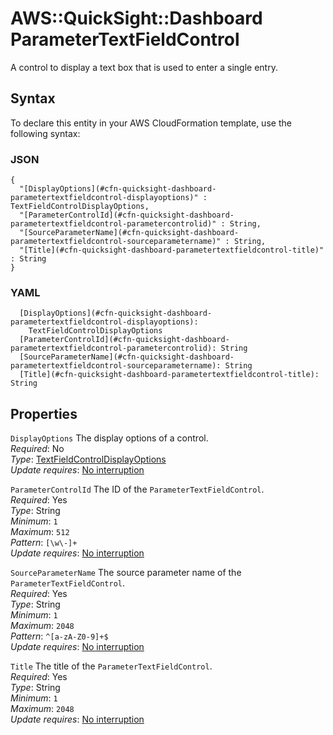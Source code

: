 # AWS::QuickSight::Dashboard ParameterTextFieldControl<a name="aws-properties-quicksight-dashboard-parametertextfieldcontrol"></a>

A control to display a text box that is used to enter a single entry\.

## Syntax<a name="aws-properties-quicksight-dashboard-parametertextfieldcontrol-syntax"></a>

To declare this entity in your AWS CloudFormation template, use the following syntax:

### JSON<a name="aws-properties-quicksight-dashboard-parametertextfieldcontrol-syntax.json"></a>

```
{
  "[DisplayOptions](#cfn-quicksight-dashboard-parametertextfieldcontrol-displayoptions)" : TextFieldControlDisplayOptions,
  "[ParameterControlId](#cfn-quicksight-dashboard-parametertextfieldcontrol-parametercontrolid)" : String,
  "[SourceParameterName](#cfn-quicksight-dashboard-parametertextfieldcontrol-sourceparametername)" : String,
  "[Title](#cfn-quicksight-dashboard-parametertextfieldcontrol-title)" : String
}
```

### YAML<a name="aws-properties-quicksight-dashboard-parametertextfieldcontrol-syntax.yaml"></a>

```
  [DisplayOptions](#cfn-quicksight-dashboard-parametertextfieldcontrol-displayoptions):
    TextFieldControlDisplayOptions
  [ParameterControlId](#cfn-quicksight-dashboard-parametertextfieldcontrol-parametercontrolid): String
  [SourceParameterName](#cfn-quicksight-dashboard-parametertextfieldcontrol-sourceparametername): String
  [Title](#cfn-quicksight-dashboard-parametertextfieldcontrol-title): String
```

## Properties<a name="aws-properties-quicksight-dashboard-parametertextfieldcontrol-properties"></a>

`DisplayOptions` <a name="cfn-quicksight-dashboard-parametertextfieldcontrol-displayoptions"></a>
The display options of a control\.  
_Required_: No  
_Type_: [TextFieldControlDisplayOptions](aws-properties-quicksight-dashboard-textfieldcontroldisplayoptions.md)  
_Update requires_: [No interruption](https://docs.aws.amazon.com/AWSCloudFormation/latest/UserGuide/using-cfn-updating-stacks-update-behaviors.html#update-no-interrupt)

`ParameterControlId` <a name="cfn-quicksight-dashboard-parametertextfieldcontrol-parametercontrolid"></a>
The ID of the `ParameterTextFieldControl`\.  
_Required_: Yes  
_Type_: String  
_Minimum_: `1`  
_Maximum_: `512`  
_Pattern_: `[\w\-]+`  
_Update requires_: [No interruption](https://docs.aws.amazon.com/AWSCloudFormation/latest/UserGuide/using-cfn-updating-stacks-update-behaviors.html#update-no-interrupt)

`SourceParameterName` <a name="cfn-quicksight-dashboard-parametertextfieldcontrol-sourceparametername"></a>
The source parameter name of the `ParameterTextFieldControl`\.  
_Required_: Yes  
_Type_: String  
_Minimum_: `1`  
_Maximum_: `2048`  
_Pattern_: `^[a-zA-Z0-9]+$`  
_Update requires_: [No interruption](https://docs.aws.amazon.com/AWSCloudFormation/latest/UserGuide/using-cfn-updating-stacks-update-behaviors.html#update-no-interrupt)

`Title` <a name="cfn-quicksight-dashboard-parametertextfieldcontrol-title"></a>
The title of the `ParameterTextFieldControl`\.  
_Required_: Yes  
_Type_: String  
_Minimum_: `1`  
_Maximum_: `2048`  
_Update requires_: [No interruption](https://docs.aws.amazon.com/AWSCloudFormation/latest/UserGuide/using-cfn-updating-stacks-update-behaviors.html#update-no-interrupt)
